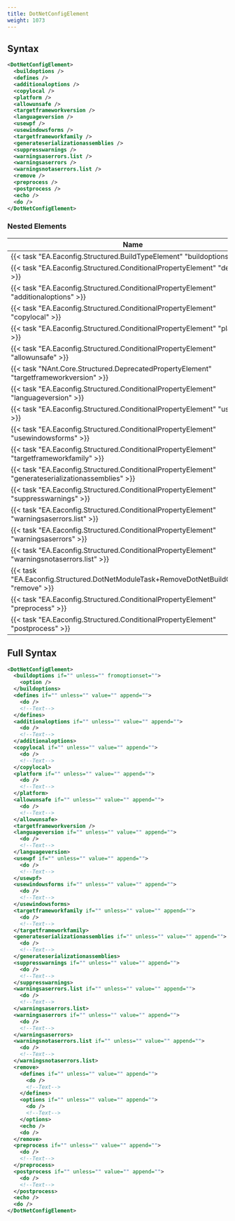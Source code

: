 ```yaml
---
title: DotNetConfigElement
weight: 1073
---
```

## Syntax
```xml
<DotNetConfigElement>
  <buildoptions />
  <defines />
  <additionaloptions />
  <copylocal />
  <platform />
  <allowunsafe />
  <targetframeworkversion />
  <languageversion />
  <usewpf />
  <usewindowsforms />
  <targetframeworkfamily />
  <generateserializationassemblies />
  <suppresswarnings />
  <warningsaserrors.list />
  <warningsaserrors />
  <warningsnotaserrors.list />
  <remove />
  <preprocess />
  <postprocess />
  <echo />
  <do />
</DotNetConfigElement>
```
### Nested Elements
| Name | Description | Type | Required |
| ---- | ----------- | ---- | -------- |
| {{< task "EA.Eaconfig.Structured.BuildTypeElement" "buildoptions" >}}|  | {{< task "EA.Eaconfig.Structured.BuildTypeElement" >}} | False |
| {{< task "EA.Eaconfig.Structured.ConditionalPropertyElement" "defines" >}}|  | {{< task "EA.Eaconfig.Structured.ConditionalPropertyElement" >}} | False |
| {{< task "EA.Eaconfig.Structured.ConditionalPropertyElement" "additionaloptions" >}}|  | {{< task "EA.Eaconfig.Structured.ConditionalPropertyElement" >}} | False |
| {{< task "EA.Eaconfig.Structured.ConditionalPropertyElement" "copylocal" >}}|  | {{< task "EA.Eaconfig.Structured.ConditionalPropertyElement" >}} | False |
| {{< task "EA.Eaconfig.Structured.ConditionalPropertyElement" "platform" >}}|  | {{< task "EA.Eaconfig.Structured.ConditionalPropertyElement" >}} | False |
| {{< task "EA.Eaconfig.Structured.ConditionalPropertyElement" "allowunsafe" >}}|  | {{< task "EA.Eaconfig.Structured.ConditionalPropertyElement" >}} | False |
| {{< task "NAnt.Core.Structured.DeprecatedPropertyElement" "targetframeworkversion" >}}|  | {{< task "NAnt.Core.Structured.DeprecatedPropertyElement" >}} | False |
| {{< task "EA.Eaconfig.Structured.ConditionalPropertyElement" "languageversion" >}}|  | {{< task "EA.Eaconfig.Structured.ConditionalPropertyElement" >}} | False |
| {{< task "EA.Eaconfig.Structured.ConditionalPropertyElement" "usewpf" >}}|  | {{< task "EA.Eaconfig.Structured.ConditionalPropertyElement" >}} | False |
| {{< task "EA.Eaconfig.Structured.ConditionalPropertyElement" "usewindowsforms" >}}|  | {{< task "EA.Eaconfig.Structured.ConditionalPropertyElement" >}} | False |
| {{< task "EA.Eaconfig.Structured.ConditionalPropertyElement" "targetframeworkfamily" >}}|  | {{< task "EA.Eaconfig.Structured.ConditionalPropertyElement" >}} | False |
| {{< task "EA.Eaconfig.Structured.ConditionalPropertyElement" "generateserializationassemblies" >}}|  | {{< task "EA.Eaconfig.Structured.ConditionalPropertyElement" >}} | False |
| {{< task "EA.Eaconfig.Structured.ConditionalPropertyElement" "suppresswarnings" >}}|  | {{< task "EA.Eaconfig.Structured.ConditionalPropertyElement" >}} | False |
| {{< task "EA.Eaconfig.Structured.ConditionalPropertyElement" "warningsaserrors.list" >}}|  | {{< task "EA.Eaconfig.Structured.ConditionalPropertyElement" >}} | False |
| {{< task "EA.Eaconfig.Structured.ConditionalPropertyElement" "warningsaserrors" >}}|  | {{< task "EA.Eaconfig.Structured.ConditionalPropertyElement" >}} | False |
| {{< task "EA.Eaconfig.Structured.ConditionalPropertyElement" "warningsnotaserrors.list" >}}|  | {{< task "EA.Eaconfig.Structured.ConditionalPropertyElement" >}} | False |
| {{< task "EA.Eaconfig.Structured.DotNetModuleTask+RemoveDotNetBuildOptions" "remove" >}}|  | {{< task "EA.Eaconfig.Structured.DotNetModuleTask+RemoveDotNetBuildOptions" >}} | False |
| {{< task "EA.Eaconfig.Structured.ConditionalPropertyElement" "preprocess" >}}|  | {{< task "EA.Eaconfig.Structured.ConditionalPropertyElement" >}} | False |
| {{< task "EA.Eaconfig.Structured.ConditionalPropertyElement" "postprocess" >}}|  | {{< task "EA.Eaconfig.Structured.ConditionalPropertyElement" >}} | False |

## Full Syntax
```xml
<DotNetConfigElement>
  <buildoptions if="" unless="" fromoptionset="">
    <option />
  </buildoptions>
  <defines if="" unless="" value="" append="">
    <do />
    <!--Text-->
  </defines>
  <additionaloptions if="" unless="" value="" append="">
    <do />
    <!--Text-->
  </additionaloptions>
  <copylocal if="" unless="" value="" append="">
    <do />
    <!--Text-->
  </copylocal>
  <platform if="" unless="" value="" append="">
    <do />
    <!--Text-->
  </platform>
  <allowunsafe if="" unless="" value="" append="">
    <do />
    <!--Text-->
  </allowunsafe>
  <targetframeworkversion />
  <languageversion if="" unless="" value="" append="">
    <do />
    <!--Text-->
  </languageversion>
  <usewpf if="" unless="" value="" append="">
    <do />
    <!--Text-->
  </usewpf>
  <usewindowsforms if="" unless="" value="" append="">
    <do />
    <!--Text-->
  </usewindowsforms>
  <targetframeworkfamily if="" unless="" value="" append="">
    <do />
    <!--Text-->
  </targetframeworkfamily>
  <generateserializationassemblies if="" unless="" value="" append="">
    <do />
    <!--Text-->
  </generateserializationassemblies>
  <suppresswarnings if="" unless="" value="" append="">
    <do />
    <!--Text-->
  </suppresswarnings>
  <warningsaserrors.list if="" unless="" value="" append="">
    <do />
    <!--Text-->
  </warningsaserrors.list>
  <warningsaserrors if="" unless="" value="" append="">
    <do />
    <!--Text-->
  </warningsaserrors>
  <warningsnotaserrors.list if="" unless="" value="" append="">
    <do />
    <!--Text-->
  </warningsnotaserrors.list>
  <remove>
    <defines if="" unless="" value="" append="">
      <do />
      <!--Text-->
    </defines>
    <options if="" unless="" value="" append="">
      <do />
      <!--Text-->
    </options>
    <echo />
    <do />
  </remove>
  <preprocess if="" unless="" value="" append="">
    <do />
    <!--Text-->
  </preprocess>
  <postprocess if="" unless="" value="" append="">
    <do />
    <!--Text-->
  </postprocess>
  <echo />
  <do />
</DotNetConfigElement>
```
